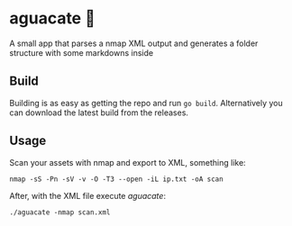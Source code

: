 # aguacate 🥑
A small app that parses a nmap XML output and generates a folder structure with some markdowns inside

## Build
Building is as easy as getting the repo and run `go build`. Alternatively you can download the latest build from the releases.

## Usage
Scan your assets with nmap and export to XML, something like:

```
nmap -sS -Pn -sV -v -O -T3 --open -iL ip.txt -oA scan
```

After, with the XML file execute _aguacate_:

```
./aguacate -nmap scan.xml
```